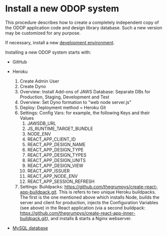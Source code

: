 # Install a new ODOP system

This procedure describes how to create a completely independent copy of the ODOP application code and design library database. 
Such a new version may be customized for any purpose.

If necessary, install a new [development environment](developmentEnvironment.html).  

Installing a new ODOP system starts with:
* GitHub
* Heroku 

    1. Create Admin User
    1. Create Dyno
    1. Overview: Install Add-ons of JAWS Database: Separate DBs for Production, Staging, Development and Test
    1. Overview: Set Dyno formation to "web node server.js"
    1. Deploy: Deployment method = Heroku Git
    1. Settings: Config Vars: for example, the following Keys and their Values
        1. JAWSDB_URL
        1. JS_RUNTIME_TARGET_BUNDLE
        1. NODE_ENV
        1. REACT_APP_CLIENT_ID
        1. REACT_APP_DESIGN_NAME
        1. REACT_APP_DESIGN_TYPE
        1. REACT_APP_DESIGN_TYPES
        1. REACT_APP_DESIGN_UNITS
        1. REACT_APP_DESIGN_VIEW
        1. REACT_APP_ISSUER
        1. REACT_APP_NODE_ENV
        1. REACT_APP_SESSION_REFRESH
    1. Settings: Buildpacks: https://github.com/thegrumpys/create-react-app-buildpack.git.
    This is refers to two unique Heroku buildpacks. The first is the one mentioned above which
    installs Node, builds the server and client for production, injects the Configuration Variables (see above) in the
    React application (via a second buildpack: https://github.com/thegrumpys/create-react-app-inner-buildpack.git), 
    and installs & starts a Nginx webserver.

* [MySQL database](NewDB.html) 

